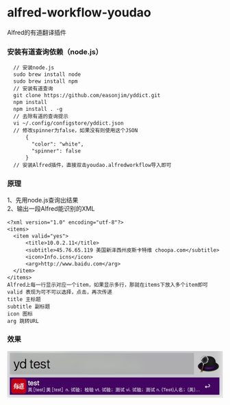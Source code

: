 # alfred-workflow-youdao
Alfred的有道翻译插件  
### 安装有道查询依赖（node.js）
```
  // 安装node.js
  sudo brew install node
  sudo brew install npm
  // 安装有道查询
  git clone https://github.com/easonjim/yddict.git
  npm install
  npm install . -g
  // 去除有道的查询提示
  vi ~/.config/configstore/yddict.json
  // 修改spinner为false，如果没有则使用这个JSON
      {
        "color": "white",
        "spinner": false
      }
  // 安装Alfred插件，直接双击youdao.alfredworkflow导入即可
```
### 原理
1、先用node.js查询出结果  
2、输出一段Alfred能识别的XML  
```
<?xml version="1.0" encoding="utf-8"?>
<items>
  <item valid="yes">
      <title>10.0.2.11</title>
      <subtitle>45.76.65.119 美国新泽西州皮斯卡特维 choopa.com</subtitle>
      <icon>Info.icns</icon>
      <arg>http://www.baidu.com</arg>
  </item>
</items>
Alfred上每一行显示对应一个item，如果显示多行，那就在items下放入多个item即可
valid 表现为可不可以选择，点击，再次传递
title 主标题
subtitle 副标题
icon 图标
arg 跳转URL
```  
### 效果
![有道查询效果](https://github.com/easonjim/alfred-workflow-youdao/blob/master/effect/image.jpg?raw=true)
